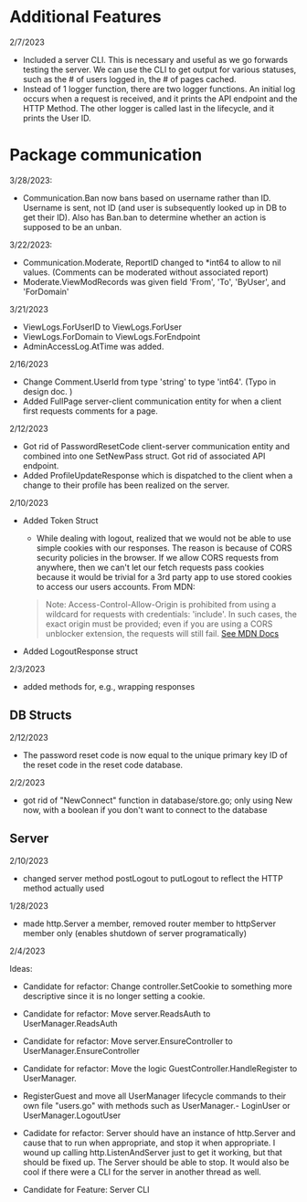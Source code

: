 


# Additional Features

2/7/2023 
 - Included a server CLI. This is necessary and useful as we go forwards testing the server. We can use the CLI to get output for various statuses, such as the # of users logged in, the # of pages cached.
 - Instead of 1 logger function, there are two logger functions. An initial log occurs when a request is received, and it prints the API endpoint and the HTTP Method. The other logger is called last in the lifecycle, and it prints the User ID.


# Package communication

3/28/2023:
- Communication.Ban now bans based on username rather than ID. Username is sent, not ID (and user is subsequently looked up in DB to get their ID). Also has Ban.ban to determine whether an action is supposed to be an unban.

3/22/2023:
- Communication.Moderate, ReportID changed to *int64 to allow to nil values. (Comments can be moderated without associated report)
- Moderate.ViewModRecords was given field 'From', 'To', 'ByUser', and 'ForDomain'

3/21/2023 
- ViewLogs.ForUserID to ViewLogs.ForUser
- ViewLogs.ForDomain to ViewLogs.ForEndpoint
- AdminAccessLog.AtTime was added.

2/16/2023
- Change Comment.UserId from type 'string' to type 'int64'. (Typo in design doc. )
- Added FullPage server-client communication entity for when a client first requests comments for a page.  


2/12/2023

- Got rid of PasswordResetCode client-server communication entity and combined into one SetNewPass struct. Got rid of associated API endpoint. 
- Added ProfileUpdateResponse which is dispatched to the client when a change to their profile has been realized on the server.


2/10/2023

- Added Token Struct 

    - While dealing with logout, realized that we would not be able to use simple cookies with our responses. The reason is because of CORS security policies in the browser. If we allow CORS requests from anywhere, then we can't let our fetch requests pass cookies because it would be trivial for a 3rd party app to use stored cookies to access our users accounts. From MDN:
    > Note: Access-Control-Allow-Origin is prohibited from using a wildcard for requests with credentials: 'include'. In such cases, the exact origin must be provided; even if you are using a CORS unblocker extension, the requests will still fail.
    [See MDN Docs](https://developer.mozilla.org/en-US/docs/Web/API/Fetch_API/Using_Fetch)

- Added LogoutResponse struct

2/3/2023

- added methods for, e.g., wrapping responses


## DB Structs

2/12/2023

- The password reset code is now equal to the unique primary key ID of the reset code in the reset code database. 


2/2/2023

- got rid of "NewConnect" function in database/store.go; only using New now, with a boolean if you don't want to connect to the database


## Server

2/10/2023

- changed server method postLogout to putLogout to reflect the HTTP method actually used

1/28/2023

- made http.Server a member, removed router member to httpServer member only (enables shutdown of server programatically)


2/4/2023

Ideas:

- Candidate for refactor: Change controller.SetCookie to something more descriptive since it is no longer setting a cookie.

- Candidate for refactor: Move server.ReadsAuth to UserManager.ReadsAuth
- Candidate for refactor: Move server.EnsureController to UserManager.EnsureController
- Candidate for refactor: Move the logic GuestController.HandleRegister to UserManager.
- RegisterGuest and move all UserManager lifecycle commands to their own file "users.go" with methods such as UserManager.- LoginUser or UserManager.LogoutUser
- Cadidate for refactor: Server should have an instance of http.Server and cause that to run when appropriate, and stop it when appropriate. I wound up calling http.ListenAndServer just to get it working, but that should be fixed up. The Server should be able to stop. It would also be cool if there were a CLI for the server in another thread as well. 
- Candidate for Feature: Server CLI